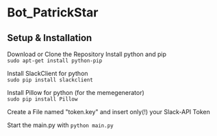 # Bot_PatrickStar

## Setup & Installation

Download or Clone the Repository
Install python and pip</br>
```sudo apt-get install python-pip```

Install SlackClient for python</br>
```sudo pip install slackclient```

Install Pillow for python (for the memegenerator)</br>
```sudo pip install Pillow```

Create a File named "token.key" and insert only(!) your Slack-API Token 

Start the main.py with
```python main.py```
